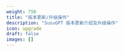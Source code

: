 ```yaml
---
weight: 750
title: "版本更新/升级操作"
description: "SusuGPT 版本更新介绍及升级操作"
icon: upgrade
draft: false
images: []
---
```

<!-- 750~850 -->